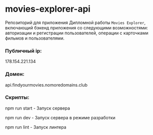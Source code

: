 # movies-explorer-api
Репозиторий для приложения Дипломной работы `Movies Explorer`, включающий бэкенд приложения со следующими возможностями: авторизации и регистрации пользователей, операции с карточками фильмов и пользователями.

### Публичный ip:
178.154.221.134

### Домен:
api.findyourmovies.nomoredomains.club

### Скрипты:
npm run start - Запуск сервера

npm run dev - Запуск сервера в режиме разработки

npm run lint - Запуск линтера
